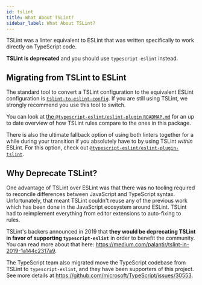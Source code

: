 ```yaml
---
id: tslint
title: What About TSLint?
sidebar_label: What About TSLint?
---
```


TSLint was a linter equivalent to ESLint that was written specifically to work directly on TypeScript code.

**TSLint is deprecated** and you should use `typescript-eslint` instead.

## Migrating from TSLint to ESLint

The standard tool to convert a TSLint configuration to the equivalent ESLint configuration is [`tslint-to-eslint-config`](https://github.com/typescript-eslint/tslint-to-eslint-config).
If you are still using TSLint, we strongly recommend you use this tool to switch.

You can look at [the `@typescript-eslint/eslint-plugin` `ROADMAP.md`](https://github.com/typescript-eslint/typescript-eslint/blob/main/packages/eslint-plugin/ROADMAP.md) for an up to date overview of how TSLint rules compare to the ones in this package.

There is also the ultimate fallback option of using both linters together for a while during your transition if you
absolutely have to by using TSLint _within_ ESLint.
For this option, check out [`@typescript-eslint/eslint-plugin-tslint`](https://github.com/typescript-eslint/typescript-eslint/tree/main/packages/eslint-plugin-tslint).

## Why Deprecate TSLint?

One advantage of TSLint over ESLint was that there was no tooling required to reconcile differences between JavaScript and TypeScript syntax.
Unfortunately, that meant TSLint couldn't reuse any of the previous work which has been done in the JavaScript ecosystem around ESLint.
TSLint had to reimplement everything from editor extensions to auto-fixing to rules.

TSLint's backers announced in 2019 that **they would be deprecating TSLint in favor of supporting `typescript-eslint`** in order to benefit the community.
You can read more about that here: https://medium.com/palantir/tslint-in-2019-1a144c2317a9.

The TypeScript team also migrated move the TypeScript codebase from TSLint to `typescript-eslint`, and they have been supporters of this project.
See more details at https://github.com/microsoft/TypeScript/issues/30553.
